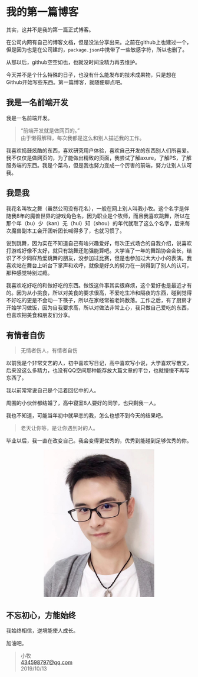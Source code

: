 # 我的第一篇博客

其实，这并不是我的第一篇正式博客。

在公司内网有自己的博客文档，但是没法分享出来。之前在github上也建过一个，但是因为也是在公司建的，`package.json`中携带了一些敏感字符，所以也删了。

从那以后，github空空如也，也就没时间没精力再去维护。

今天并不是个什么特殊的日子，也没有什么能发布的技术成果物，只是想在Github开始写些东西。第一篇博客，就随便聊点吧。

## 我是一名前端开发

我是一名前端开发。

> “前端开发就是做网页的。” <br>
> 由于懒得解释，每次我都是这么和别人描述我的工作。

我喜欢捣鼓炫酷的东西，喜欢研究用户体验，喜欢自己开发的东西别人们所喜爱。我不仅仅是做网页的，为了能做出精致的页面，我尝试了解axure，了解PS，了解服务端的东西。我是个菜鸟，但是我也努力变成一个厉害的前端，努力让别人认可我。

## 我是我

我花名叫牧之舞（虽然公司没有花名），一般在网上别人叫我小牧。这个名字是伴随我8年的魔兽世界的游戏角色名，因为职业是个牧师，而且我喜欢跳舞，所以在那个年（bu）少（kan）无（hui）知（shou）的年代就取了这么个名字，后来每次魔兽副本工会开团听团长喊得多了，也就习惯了。

说到跳舞，因为实在不知道自己有啥兴趣爱好，每次正式场合的自我介绍，说喜欢打游戏好像不太好，就只有跳舞还勉强能算吧。大学当了一年的舞蹈协会会长，结识了不少同样热爱跳舞的朋友，没参加过比赛，但是也参加过大大小小的表演。我喜欢站在舞台上听台下掌声和欢呼，就像是好久的努力在一刻得到了别人的认可，那种感觉特别过瘾。

我喜欢吃好吃的和做好吃的东西。做饭这件事其实很麻烦，这个爱好也是最近才有的。因为从小挑食，所以对美食的要求很高，不爱吃生冷和隔夜的东西，碰到觉得不好吃的更是不会动一下筷子，所以在家经常被老妈数落。工作之后，有了厨房才开始学习做饭，因为自我要求高，所以对做法非常上心，我只做自己爱吃的东西，也喜欢把美食和朋友们分享。

## 有情者自伤

> 无情者伤人，有情者自伤

以前我是个非常文艺的人，初中喜欢写日记，高中喜欢写小说，大学喜欢写散文，后来没这么多精力，也没有QQ空间那种能存放大篇文章的平台，也就慢慢不再写东西了。

我以前常常说自己是个活着回忆中的人。

周围的小伙伴都结婚了，高中寝室8人要好的同学，也只剩我一人。

我也不知道，可能当年初中就早恋的我，怎么也想不到今天的结果吧。

> 老天让你等，是让你遇到对的人。

毕业以后，我一直在改变自己。我会变得更优秀的，优秀到能碰到足够优秀的你。

<div style="text-align: center" >
  <img src="./images/me.jpg" style="width: 300px; text-align: center" />
</div>


## 不忘初心，方能始终

我始终相信，逆境能使人成长。

加油吧。

> 小牧<br>
> 434598797@qq.com<br>
> 2019/10/13 